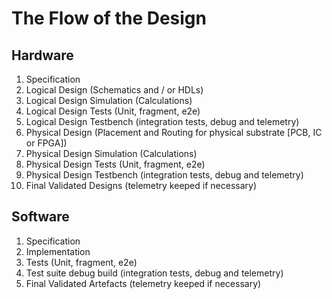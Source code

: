 # The Flow of the Design

## Hardware

1. Specification
2. Logical Design (Schematics and / or HDLs)
3. Logical Design Simulation (Calculations)
4. Logical Design Tests (Unit, fragment, e2e)
5. Logical Design Testbench (integration tests, debug and telemetry)
6. Physical Design (Placement and Routing for physical substrate [PCB, IC or FPGA])
7. Physical Design Simulation (Calculations)
8. Physical Design Tests (Unit, fragment, e2e)
9. Physical Design Testbench (integration tests, debug and telemetry)
10. Final Validated Designs (telemetry keeped if necessary)

## Software

1. Specification
2. Implementation
3. Tests (Unit, fragment, e2e)
4. Test suite debug build (integration tests, debug and telemetry)
5. Final Validated Artefacts (telemetry keeped if necessary)
